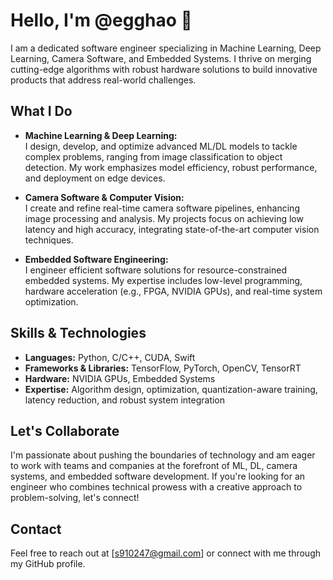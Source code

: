 # Hello, I'm @egghao 👋

I am a dedicated software engineer specializing in Machine Learning, Deep Learning, Camera Software, and Embedded Systems. I thrive on merging cutting-edge algorithms with robust hardware solutions to build innovative products that address real-world challenges.

## What I Do
- **Machine Learning & Deep Learning:**  
  I design, develop, and optimize advanced ML/DL models to tackle complex problems, ranging from image classification to object detection. My work emphasizes model efficiency, robust performance, and deployment on edge devices.

- **Camera Software & Computer Vision:**  
  I create and refine real-time camera software pipelines, enhancing image processing and analysis. My projects focus on achieving low latency and high accuracy, integrating state-of-the-art computer vision techniques.

- **Embedded Software Engineering:**  
  I engineer efficient software solutions for resource-constrained embedded systems. My expertise includes low-level programming, hardware acceleration (e.g., FPGA, NVIDIA GPUs), and real-time system optimization.

## Skills & Technologies
- **Languages:** Python, C/C++, CUDA, Swift
- **Frameworks & Libraries:** TensorFlow, PyTorch, OpenCV, TensorRT  
- **Hardware:** NVIDIA GPUs, Embedded Systems  
- **Expertise:** Algorithm design, optimization, quantization-aware training, latency reduction, and robust system integration

## Let's Collaborate
I'm passionate about pushing the boundaries of technology and am eager to work with teams and companies at the forefront of ML, DL, camera systems, and embedded software development. If you're looking for an engineer who combines technical prowess with a creative approach to problem-solving, let's connect!

## Contact
Feel free to reach out at [s910247@gmail.com] or connect with me through my GitHub profile.
